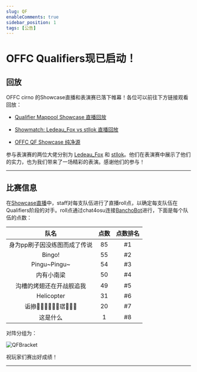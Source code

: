 ```yaml
---
slug: QF
enableComments: true
sidebar_position: 1
tags: [公告]
---
```


# OFFC Qualifiers现已启动！

<!-- truncate -->

## 回放

OFFC cirno 的Showcase直播和表演赛已落下帷幕！各位可以前往下方链接观看回放：

- [Qualifier Mappool Showcase 直播回放](https://www.bilibili.com/video/BV1zipqeHEds/?spm_id_from=333.999.0.0)

- [Showmatch: Ledeau_Fox vs stllok 直播回放](https://www.bilibili.com/video/BV1Fvp5edEqV/?spm_id_from=333.999.0.0&vd_source=2cfdb1c3b42978b5b84f0844acce6ea9)

- [OFFC QF Showcase 纯净源](https://www.bilibili.com/video/BV1Fvp5edEqV/?spm_id_from=333.999.0.0&vd_source=2cfdb1c3b42978b5b84f0844acce6ea9)

参与表演赛的两位大佬分别为 [Ledeau_Fox](https://osu.ppy.sh/users/15816872) 和 [stllok](https://osu.ppy.sh/users/14817468)。他们在表演赛中展示了他们的实力，也为我们带来了一场精彩的表演。感谢他们的参与！

---

## 比赛信息

在[Showcase直播](https://www.bilibili.com/video/BV1zipqeHEds/?spm_id_from=333.999.0.0)中，staff对每支队伍进行了直播roll点，以确定每支队伍在Qualifiers阶段的对手。roll点通过chat4osu连接[BanchoBot](https://osu.ppy.sh/users/3)进行，下面是每个队伍的点数：

|            队名            | 点数 | 点数排名 |
|:------------------------:|:--:|:----:|
|     身为pp刷子因没练图而成了传说      | 85 |  #1  |
|          Bingo!          | 55 |  #2  |
|      Pingu\~Pingu\~      | 54 |  #3  |
|          内有小南梁           | 50 |  #4  |
|       沟槽的烤翅还在开战舰追我       | 49 |  #5  |
|      Helicopter			       | 31 |  #6  |
| 诟撡𤷙𣧏𡣀𠔑𡉄𫟺㻵𧂂𨾻𠪧			 | 20 |  #7  |
|           这是什么           | 1  |  #8  |

对阵分组为：

![QFBracket](/img/Blog/QF/QFbracket.png)

祝玩家们赛出好成绩！

---


